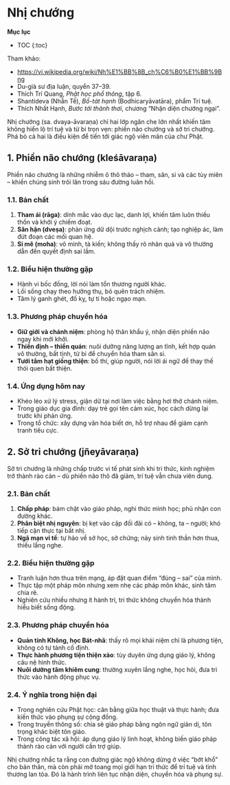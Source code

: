 # Nhị chướng

**Mục lục**

- TOC
{:toc}

Tham khảo:

- <https://vi.wikipedia.org/wiki/Nh%E1%BB%8B_ch%C6%B0%E1%BB%9Bng>
- Du-già sư địa luận, quyển 37–39.
- Thích Trí Quang, *Phật học phổ thông*, tập 6.
- Shantideva (Nhẫn Tế), *Bồ-tát hạnh* (Bodhicaryāvatāra), phẩm Trí tuệ.
- Thích Nhất Hạnh, *Bước tới thảnh thơi*, chương “Nhận diện chướng ngại”.

Nhị chướng (sa. dvaya-āvaraṇa) chỉ hai lớp ngăn che lớn nhất khiến tâm không hiển lộ trí tuệ và từ bi trọn vẹn: phiền não chướng và sở tri chướng. Phá bỏ cả hai là điều kiện để tiến tới giác ngộ viên mãn của chư Phật.

## 1. Phiền não chướng (kleśāvaraṇa)

Phiền não chướng là những nhiễm ô thô tháo – tham, sân, si và các tùy miên – khiến chúng sinh trôi lăn trong sáu đường luân hồi.

### 1.1. Bản chất

1. **Tham ái (rāga)**: dính mắc vào dục lạc, danh lợi, khiến tâm luôn thiếu thốn và khởi ý chiếm đoạt.
2. **Sân hận (dveṣa)**: phản ứng dữ dội trước nghịch cảnh; tạo nghiệp ác, làm đứt đoạn các mối quan hệ.
3. **Si mê (moha)**: vô minh, tà kiến; không thấy rõ nhân quả và vô thường dẫn đến quyết định sai lầm.

### 1.2. Biểu hiện thường gặp

- Hành vi bốc đồng, lời nói làm tổn thương người khác.
- Lối sống chạy theo hưởng thụ, bỏ quên trách nhiệm.
- Tâm lý ganh ghét, đố kỵ, tự ti hoặc ngạo mạn.

### 1.3. Phương pháp chuyển hóa

- **Giữ giới và chánh niệm**: phòng hộ thân khẩu ý, nhận diện phiền não ngay khi mới khởi.
- **Thiền định – thiền quán**: nuôi dưỡng năng lượng an tĩnh, kết hợp quán vô thường, bất tịnh, từ bi để chuyển hóa tham sân si.
- **Tưới tẩm hạt giống thiện**: bố thí, giúp người, nói lời ái ngữ để thay thế thói quen bất thiện.

### 1.4. Ứng dụng hôm nay

- Khéo léo xử lý stress, giận dữ tại nơi làm việc bằng hơi thở chánh niệm.
- Trong giáo dục gia đình: dạy trẻ gọi tên cảm xúc, học cách dừng lại trước khi phản ứng.
- Trong tổ chức: xây dựng văn hóa biết ơn, hỗ trợ nhau để giảm cạnh tranh tiêu cực.

## 2. Sở tri chướng (jñeyāvaraṇa)

Sở tri chướng là những chấp trước vi tế phát sinh khi tri thức, kinh nghiệm trở thành rào cản – dù phiền não thô đã giảm, trí tuệ vẫn chưa viên dung.

### 2.1. Bản chất

1. **Chấp pháp**: bám chặt vào giáo pháp, nghi thức mình học; phủ nhận con đường khác.
2. **Phân biệt nhị nguyên**: bị kẹt vào cặp đối đãi có – không, ta – người; khó tiếp cận thực tại bất nhị.
3. **Ngã mạn vi tế**: tự hào về sở học, sở chứng; nảy sinh tinh thần hơn thua, thiếu lắng nghe.

### 2.2. Biểu hiện thường gặp

- Tranh luận hơn thua trên mạng, áp đặt quan điểm “đúng – sai” của mình.
- Thực tập một pháp môn nhưng xem nhẹ các pháp môn khác, sinh tâm chia rẽ.
- Nghiên cứu nhiều nhưng ít hành trì, tri thức không chuyển hóa thành hiểu biết sống động.

### 2.3. Phương pháp chuyển hóa

- **Quán tính Không, học Bát-nhã**: thấy rõ mọi khái niệm chỉ là phương tiện, không có tự tánh cố định.
- **Thực hành phương tiện thiện xảo**: tùy duyên ứng dụng giáo lý, không câu nệ hình thức.
- **Nuôi dưỡng tâm khiêm cung**: thường xuyên lắng nghe, học hỏi, đưa tri thức vào hành động phục vụ.

### 2.4. Ý nghĩa trong hiện đại

- Trong nghiên cứu Phật học: cân bằng giữa học thuật và thực hành; đưa kiến thức vào phụng sự cộng đồng.
- Trong truyền thông số: chia sẻ giáo pháp bằng ngôn ngữ giản dị, tôn trọng khác biệt tôn giáo.
- Trong công tác xã hội: áp dụng giáo lý linh hoạt, không biến giáo pháp thành rào cản với người cần trợ giúp.

Nhị chướng nhắc ta rằng con đường giác ngộ không dừng ở việc “bớt khổ” cho bản thân, mà còn phải mở toang mọi giới hạn tri thức để trí tuệ và tình thương lan tỏa. Đó là hành trình liên tục nhận diện, chuyển hóa và phụng sự.

